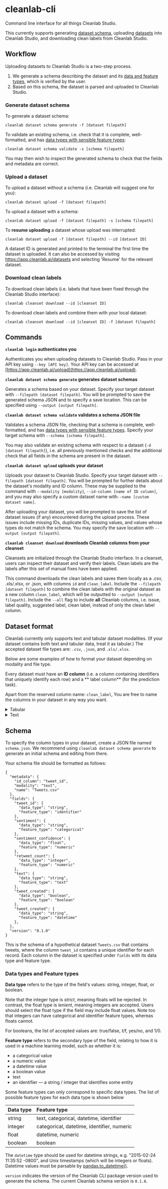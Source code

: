# cleanlab-cli

Command line interface for all things Cleanlab Studio.

This currently supports generating <a href="#schema">dataset schema</a>, uploading <a href="#dataset-format">
datasets</a> into Cleanlab Studio, and downloading clean labels from Cleanlab Studio.

## Workflow

Uploading datasets to Cleanlab Studio is a two-step process.

1. We generate a schema describing the dataset and its <a href="#data-types-and-feature-types">data and feature
   types</a>, which is verified by the user.
2. Based on this schema, the dataset is parsed and uploaded to Cleanlab Studio.

### Generate dataset schema

To generate a dataset schema:

`cleanlab dataset schema generate -f [dataset filepath]`

To validate an existing schema, i.e. check that it is complete, well-formatted, and
has <a href="#data-types-and-feature-types">data types with sensible feature types</a>:

`cleanlab dataset schema validate -s [schema filepath]`

You may then wish to inspect the generated schema to check that the fields and metadata are correct.

### Upload a dataset

To upload a dataset without a schema (i.e. Cleanlab will suggest one for you):

`cleanlab dataset upload -f [dataset filepath]`

To upload a dataset with a schema:

`cleanlab dataset upload -f [dataset filepath] -s [schema filepath]`

To **resume uploading** a dataset whose upload was interrupted:

`cleanlab dataset upload -f [dataset filepath] --id [dataset ID]`

A dataset ID is generated and printed to the terminal the first time the dataset is uploaded. It can also be accessed by
visiting https://app.cleanlab.ai/datasets and selecting 'Resume' for the relevant dataset.

### Download clean labels

To download clean labels (i.e. labels that have been fixed through the Cleanlab Studio interface):

`cleanlab cleanset download --id [cleanset ID]`

To download clean labels and combine them with your local dataset:

`cleanlab cleanset download --id [cleanset ID] -f [dataset filepath]`

## Commands

**`cleanlab login` authenticates you**

Authenticates you when uploading datasets to Cleanlab Studio. Pass in your API key using `--key [API key]`. Your API key
can be accessed at [https://app.cleanlab.ai/upload](https://app.cleanlab.ai/upload).

**`cleanlab dataset schema generate` generates dataset schemas**

Generates a schema based on your dataset. Specify your target dataset with `--filepath [dataset filepath]`. You will be
prompted to save the generated schema JSON and to specify a save location. This can be specified
using `--output [output filepath]`.

**`cleanlab dataset schema validate` validates a schema JSON file**

Validates a schema JSON file, checking that a schema is complete, well-formatted, and
has <a href="#data_types_and_feature_types">data types with sensible feature types</a>. Specify your target schema
with `--schema [schema filepath]`.

You may also validate an existing schema with respect to a dataset (`-d [dataset filepath]`), i.e. all previously
mentioned checks and the additional check that all fields in the schema are present in the dataset.

**`cleanlab dataset upload` uploads your dataset**

Uploads your dataset to Cleanlab Studio. Specify your target dataset with `--filepath [dataset filepath]`. You will be
prompted for further details about the dataset's modality and ID column. These may be supplied to the command
with `--modality [modality]`, `--id-column [name of ID column]`, and you may also specify a custom dataset name
with`--name [custom dataset name]`.

After uploading your dataset, you will be prompted to save the list of dataset issues (if any) encountered during the
upload process. These issues include missing IDs, duplicate IDs, missing values, and values whose types do not match the
schema. You may specify the save location with `--output [output filepath]`.

**`cleanlab cleanset download` downloads Cleanlab columns from your cleanset**

Cleansets are initialized through the Cleanlab Studio interface. In a cleanset, users can inspect their dataset and
verify their labels. Clean labels are the labels after this set of manual fixes have been applied.

This command downloads the clean labels and saves them locally as a .csv, .xls/.xlsx, or .json, with columns `id`
and `clean_label`. Include the `--filepath [dataset filepath]` to combine the clean labels with the original dataset as
a new column `clean_label`, which will be outputted to `--output [output filepath]`. Include the `--all` flag to
include **all** Cleanlab columns, i.e. issue, label quality, suggested label, clean label, instead of only the clean
label column.

## Dataset format

Cleanlab currently only supports text and tabular dataset modalities.
(If your dataset contains both text and tabular data, treat it as tabular.)
The accepted dataset file types are: `.csv`, `.json`, and `.xls/.xlsx`.

Below are some examples of how to format your dataset depending on modality and file type.

Every dataset must have an **ID column** (i.e. a column containing identifiers that uniquely identify each row) and a **
label column** (for the prediction task).

Apart from the reserved column name: `clean_label`, You are free to name the columns in your dataset in any way you
want.

<details>
<summary>Tabular</summary>
<br />
<details>
<summary>.csv, .xls/.xlsx</summary>

| flower_id | width | length | color | species |
|:----------|:------|--------|-------|---------|
| flower_01 | 4     | 3      | red   | rose    |
| flower_02 | 7     | 2      | white | lily    |

</details>
<details>
<summary>.json</summary>

```json
{
  "rows": [
    {
      "flower_id": "flower_01",
      "width": 4,
      "length": 3,
      "color": "red",
      "species": "rose"
    },
    {
      "flower_id": "flower_02",
      "width": 7,
      "length": 2,
      "color": "white",
      "species": "lily"
    }
  ]
}
```

</details>
</details>

<details>
<summary>Text</summary>
<br />
<details>
<summary>.csv, .xls/.xlsx</summary>

| review_id | review | sentiment |
|:----------|:-------|-----------|
| review_1  | The sales rep was fantastic!     | positive  |
| review_2  | He was a bit wishy-washy.     | negative  |

</details>

<details>
<summary>.json</summary>

```json
{
  "rows": [
    {
      "review_id": "review_1",
      "review": "The sales rep was fantastic!",
      "label": "positive"
    },
    {
      "review_id": "review_2",
      "review": "He was a bit wishy-washy.",
      "label": "negative"
    }
  ]
}
```

</details>
</details>

## Schema

To specify the column types in your dataset, create a JSON file named `schema.json`. We recommend
using `cleanlab dataset schema generate` to generate an initial schema and editing from there.

Your schema file should be formatted as follows:

```
{
  "metadata": {
    "id_column": "tweet_id",
    "modality": "text",
    "name": "Tweets.csv"
  },
  "fields": {
    "tweet_id": {
      "data_type": "string",
      "feature_type": "identifier"
    },
    "sentiment": {
      "data_type": "string",
      "feature_type": "categorical"
    },
    "sentiment_confidence": {
      "data_type": "float",
      "feature_type": "numeric"
    },
    "retweet_count": {
      "data_type": "integer",
      "feature_type": "numeric"
    },
    "text": {
      "data_type": "string",
      "feature_type": "text"
    },
    "tweet_created": {
      "data_type": "boolean",
      "feature_type": "boolean"
    },
    "tweet_created": {
      "data_type": "string",
      "feature_type": "datetime"
    },
  },
  "version": "0.1.0"
}
```

This is the schema of a hypothetical dataset `Tweets.csv` that contains tweets, where the column `tweet_id` contains a
unique identifier for each record. Each column in the dataset is specified under `fields` with its data type and feature
type.

### Data types and Feature types

**Data type** refers to the type of the field's values: string, integer, float, or boolean.

Note that the integer type is *strict*, meaning floats will be rejected. In contrast, the float type is *lenient*,
meaning integers are accepted. Users should select the float type if the field may include float values. Note too that
integers can have categorical and identifier feature types, whereas floats cannot.

For booleans, the list of accepted values are: true/false, t/f, yes/no, and 1/0.

**Feature type** refers to the secondary type of the field, relating to how it is used in a machine learning model, such
as whether it is:

- a categorical value
- a numeric value
- a datetime value
- a boolean value
- text
- an identifier — a string / integer that identifies some entity

Some feature types can only correspond to specific data types. The list of possible feature types for each data type is
shown below

| Data type  | Feature type                               |
|:-----------|:-------------------------------------------|
| string     | text, categorical, datetime, identifier    |
| integer    | categorical, datetime, identifier, numeric |
| float      | datetime, numeric                          |
| boolean    | boolean                                    |

The `datetime` type should be used for datetime strings, e.g. "2015-02-24 11:35:52 -0800", and Unix timestamps (which
will be integers or floats). Datetime values must be parsable
by [pandas.to_datetime()](https://pandas.pydata.org/docs/reference/api/pandas.to_datetime.html).

`version` indicates the version of the Cleanlab CLI package version used to generate the schema. The current Cleanlab
schema version is `0.1.6`.
